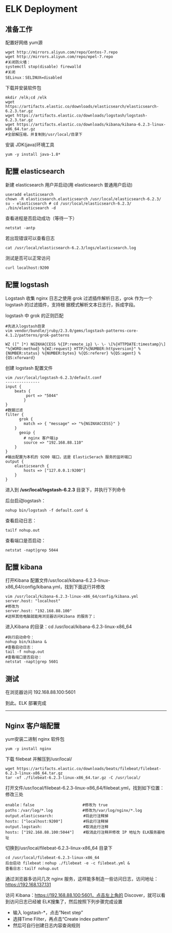 # ELK Deployment

## 准备工作

配置好网络 yum源 

```shell
wget http://mirrors.aliyun.com/repo/Centos-7.repo 
wget http://mirrors.aliyun.com/repo/epel-7.repo 
#关闭防火墙：
systemctl stop(disable) firewalld 
#关闭 
SELinux：SELINUX=disabled
```

下载并安装软件包

```shell
mkdir /elk;cd /elk 
wget https://artifacts.elastic.co/downloads/elasticsearch/elasticsearch-6.2.3.tar.gz 
wget https://artifacts.elastic.co/downloads/logstash/logstash-6.2.3.tar.gz 
wget https://artifacts.elastic.co/downloads/kibana/kibana-6.2.3-linux-x86_64.tar.gz 
#全部解压缩，并复制到/usr/local/目录下
```

安装 JDK(java)环境工具

```shell
yum -y install java-1.8*
```

## 配置 elasticsearch

新建 elasticsearch 用户并启动(用 elasticsearch 普通用户启动)

```shell
useradd elasticsearch 
chown -R elasticsearch.elasticsearch /usr/local/elasticsearch-6.2.3/
su - elasticsearch # cd /usr/local/elasticsearch-6.2.3/
./bin/elasticsearch -d
```

查看进程是否启动成功（等待一下）

```shell
netstat -antp
```

若出现错误可以查看日志

```shell
cat /usr/local/elasticsearch-6.2.3/logs/elasticsearch.log
```

测试是否可以正常访问

```shell
curl localhost:9200
```

## 配置 logstash

Logstash 收集 nginx 日志之使用 grok 过滤插件解析日志，grok 作为一个 logstash 的过滤插件，支持根 据模式解析文本日志行，拆成字段。

logstash 中 grok 的正则匹配

```shell
#先进入logstash目录
vim vendor/bundle/jruby/2.3.0/gems/logstash-patterns-core-4.1.2/patterns/grok-patterns

WZ ([^ ]*) NGINXACCESS %{IP:remote_ip} \- \- \[%{HTTPDATE:timestamp}\] "%{WORD:method} %{WZ:request} HTTP/%{NUMBER:httpversion}" %{NUMBER:status} %{NUMBER:bytes} %{QS:referer} %{QS:agent} %{QS:xforward}
```

创建 logstash 配置文件

```shell
vim /usr/local/logstash-6.2.3/default.conf 
---------------
input {
	beats {
         port => "5044"
		}
} 
#数据过滤 
filter { 
      grok { 
		match => { "message" => "%{NGINXACCESS}" }
	}
	  geoip { 
		# nginx 客户端ip 
		source => "192.168.88.110"
    }
}
#输出配置为本机的 9200 端口，这是 ElasticSerach 服务的监听端口 
output { 
    elasticsearch { 
        hosts => ["127.0.0.1:9200"]
    } 
}
```

进入到 **/usr/local/logstash-6.2.3** 目录下，并执行下列命令

后台启动logstash：

```shell
nohup bin/logstash -f default.conf & 
```

查看启动日志：

```shell
tailf nohup.out 
```

查看端口是否启动：

```shell
netstat -napt|grep 5044
```

## 配置 kibana

打开Kibana 配置文件/usr/local/kibana-6.2.3-linux-x86_64/config/kibana.yml，找到下面这行并修改

```shell
vim /usr/local/kibana-6.2.3-linux-x86_64/config/kibana.yml
server.host: "localhost" 
#修改为 
server.host: "192.168.88.100" 
#这样其他电脑就能用浏览器访问Kibana 的服务了；
```

进入Kibana 的目录：cd /usr/local/kibana-6.2.3-linux-x86_64

```shell
#执行启动命令：
nohup bin/kibana & 
#查看启动日志：
tail -f nohup.out 
#查看端口是否启动：
netstat -napt|grep 5601
```

## 测试

在浏览器访问 192.168.88.100:5601

到此。ELK 部署完成

----------------------------------------------------------

## Nginx 客户端配置

yum安装二进制 nginx 软件包

```shell
yum -y install nginx
```

下载 filebeat 并解压到/usr/local/

```
wget https://artifacts.elastic.co/downloads/beats/filebeat/filebeat-6.2.3-linux-x86_64.tar.gz
tar -xf ./filebeat-6.2.3-linux-x86_64.tar.gz -C /usr/local/
```

打开文件/usr/local/filebeat-6.2.3-linux-x86_64/filebeat.yml，找到如下位置：修改三处

```shell
enable：false              		 #修改为 true
paths：/var/log/*.log     		 #修改为/var/log/nginx/*.log
output.elasticsearch:      		  #将此行注释掉
hosts: ["localhost:9200"]  		  #将此行注释掉
output.logstash:           		  #取消此行注释
hosts: ["192.168.88.100:5044"] 	  #取消此行注释并修改 IP 地址为 ELK服务器地址
```

切换到/usr/local/filebeat-6.2.3-linux-x86_64 目录下

```shell
cd /usr/local/filebeat-6.2.3-linux-x86_64 
后台启动 filebeat：nohup ./filebeat -e -c filebeat.yml & 
查看日志：tailf nohup.out
```

通过浏览器多访问几次 nginx 服务，这样能多制造一些访问日志，访问地址：https://192.168.137.131

访问 Kibana：https://192.168.88.100:5601，点击左上角的 Discover，就可以看到访问日志已经被 ELK搜集了，然后按照下列步骤完成设置

- 输入 logstash-*，点击”Next step” 
- 选择Time Filter，再点击“Create index pattern” 
- 然后可自行创建日志内容查询规则